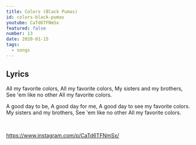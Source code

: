 ```yaml
---
title: Colors (Black Pumas)
id: colors-black-pumas
youtube: CaTd6TFNmSx
featured: false
number: 13
date: 2020-01-15
tags:
  - songs
---
```


## Lyrics
All my favorite colors, 
All my favorite colors,
My sisters and my brothers, 
See 'em like no other
All my favorite colors.

A good day to be,
A good day for me,
A good day to see my favorite colors.
My sisters and my brothers,
See 'em like no other
All my favorite colors.

<br>

https://www.instagram.com/p/CaTd6TFNmSx/

